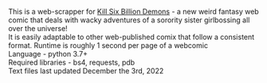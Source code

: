 This is a web-scrapper for <a href="https://killsixbilliondemons.com/">Kill Six Billion Demons</a> - a new weird fantasy web comic that deals with wacky adventures of a sorority sister girlbossing all over the universe!<br>
It is easily adaptable to other web-published comix that follow a consistent format. Runtime is roughly 1 second per page of a webcomic<br>
Language - python 3.7+<br>
Required libraries - bs4, requests, pdb<br>
Text files last updated December the 3rd, 2022
